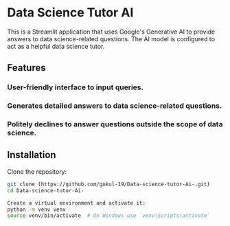 # Data Science Tutor AI

This is a Streamlit application that uses Google's Generative AI to provide answers to data science-related questions. The AI model is configured to act as a helpful data science tutor.

## Features

### User-friendly interface to input queries.
### Generates detailed answers to data science-related questions.
### Politely declines to answer questions outside the scope of data science.

## Installation

Clone the repository:
```bash
git clone (https://github.com/gokul-19/Data-science-tutor-Ai-.git)
cd Data-science-tutor-Ai-

Create a virtual environment and activate it:
python -m venv venv
source venv/bin/activate  # On Windows use `venv\Scripts\activate`
